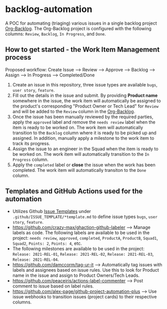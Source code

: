 # backlog-automation
A POC for automating (triaging) various issues in a single backlog project [Org-Backlog](https://github.com/orgs/TnT-Test/projects/7). The Org-Backlog project is configured with the following columns: `Review`, `Backlog`, `In Progress`, and `Done`.

## How to get started - the Work Item Management process
Proposed workflow: Create Issue --> Review --> Approve --> Backlog --> Assign --> In Progress --> Completed/Done
1. Create an issue in this repository, three issue types are available `bugs`, `user story`, `feature`. 
2. Fill out the details in the issue and submit. By providing **Product name** somewhere in the issue, the work item will automatically be assigned to the product's corresponding "Product Owner or Tech Lead" for `Review` and will be added to the `Review` column in the [Org-Backlog](https://github.com/orgs/TnT-Test/projects/7).
3. Once the issue has been manually reviewed by the required parties, apply the `approved` label and remove the `needs review` label when the item is ready to be worked on. The work item will automatically transition to the `Backlog` column where it is ready to be picked up and assigned. In addition, manually apply a milestone to the work item to track its progress.
4. Assign the issue to an engineer in the Squad when the item is ready to be worked on. The work item will automatically transition to the `In Progress` column.
5. Apply the `completed` label or **close** the issue when the work has been completed. The work item will automatically transiton to the `Done` column.

## Templates and GitHub Actions used for the automation
* Utilizes Github [Issue Templates](https://docs.github.com/en/free-pro-team@latest/github/building-a-strong-community/configuring-issue-templates-for-your-repository) under `.github/ISSUE_TEMPLATE/*template.md` to define issue types `bugs`, `user story`, `feature`. 
* https://github.com/crazy-max/ghaction-github-labeler --> Manage labels as code. The following labels are available to be used in the project: `needs review`, `approved`, `completed`, `ProductA`, `ProductB`, `Squad1`, `Squad2`, `Points: 2`, `Points: 4`, etc.
* The following milestones are available to be used in the project: `Release: 2021-REL-01`, `Release: 2021-REL-02`, `Release: 2021-REL-03`, `Release: 2021-REL-04`.
* https://github.com/damccorm/tag-ur-it --> Automatically tag issues with labels and assignees based on issue rules. Use this to look for Product name in the issue and assign to Product Owners/Tech Leads.
* https://github.com/peaceiris/actions-label-commenter --> Post comment to issue based on label rules.
* https://github.com/alex-page/github-project-automation-plus --> Use issue webhooks to transition issues (project cards) to their respective columns.